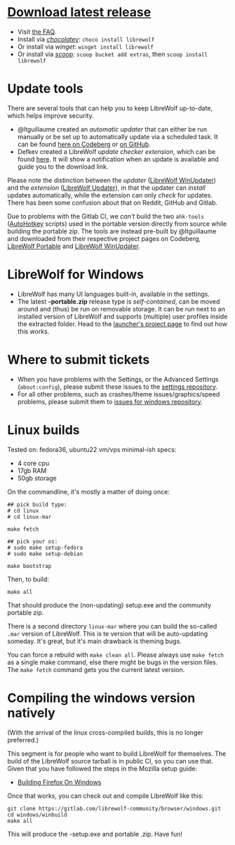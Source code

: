 # [Download latest release](https://gitlab.com/librewolf-community/browser/windows/-/releases)

* Visit [the FAQ](https://librewolf.net/docs/faq/).
* Install via _[chocolatey](https://community.chocolatey.org/packages/librewolf)_: `choco install librewolf`
* Or install via _winget_: `winget install librewolf`
* Or install via _[scoop](https://scoop.sh)_: `scoop bucket add extras`, then `scoop install librewolf`

# Update tools
There are several tools that can help you to keep LibreWolf up-to-date, which helps improve security.

* @ltguillaume created an *automatic updater* that can either be run manually or be set up to automatically update via a scheduled task. It can be found [here on Codeberg](https://codeberg.org/ltguillaume/librewolf-winupdater) or [on GitHub](https://github.com/ltguillaume/librewolf-winupdater). 
* Defkev created a LibreWolf *update checker extension*, which can be found [here](https://addons.mozilla.org/en-US/firefox/addon/librewolf-updater/). It will show a notification when an update is available and guide you to the download link.

Please note the distinction between the *updater* ([LibreWolf WinUpdater](https://codeberg.org/ltguillaume/librewolf-winupdater)) and the *extension* ([LibreWolf Updater](https://addons.mozilla.org/en-US/firefox/addon/librewolf-updater/)), in that the updater can _install_ updates automatically, while the extension can only _check_ for updates. There has been some confusion about that on Reddit, GitHub and Gitlab.

Due to problems with the Gitlab CI, we _can't_ build the two `ahk-tools` ([AutoHotkey](https://www.autohotkey.com) scripts) used in the portable 
version directly from source while building the portable zip. The tools are instead pre-built by @ltguillaume and downloaded from their respective project pages on Codeberg, [LibreWolf Portable](https://codeberg.org/ltguillaume/librewolf-portable/releases) and [LibreWolf WinUpdater](https://codeberg.org/ltguillaume/librewolf-winupdater/releases).

# LibreWolf for Windows

* LibreWolf has many UI languages built-in, available in the settings.
* The latest **-portable.zip** release type is _self-contained_, can be moved around and (thus) be run on removable storage. It can be run next to an installed version of LibreWolf and supports (multiple) user profiles inside the extracted folder. Head to the [launcher's project page](https://codeberg.org/ltguillaume/librewolf-portable) to find out how this works.

# Where to submit tickets

* When you have problems with the Settings, or the Advanced Settings (`about:config`), please submit these issues to the [settings repository](https://gitlab.com/librewolf-community/settings/-/issues).
* For all other problems, such as crashes/theme issues/graphics/speed problems, please submit them to [issues for windows repository](https://gitlab.com/librewolf-community/browser/windows/-/issues).

# Linux builds

Tested on: fedora36, ubuntu22
vm/vps minimal-ish specs:

* 4 core cpu
* 17gb RAM
* 50gb storage

On the commandline, it's mostly a matter of doing once:
```
## pick build type:
# cd linux
# cd linux-mar

make fetch

## pick your os:
# sudo make setup-fedora
# sudo make setup-debian

make bootstrap
```
Then, to build:
```
make all
```
That should produce the (non-updating) setup.exe and the community portable zip. 

There is a second directory `linux-mar` where you can build the so-called `.mar` version of LibreWolf. This is te version that will be auto-updating someday. It's great, but it's main drawback is theming bugs. 

You can force a rebuild with `make clean all`. Please always use `make fetch` as a single make command, else there might be bugs in the version files. The `make fetch` command gets you the current latest version.

# Compiling the windows version natively

(With the arrival of the linux cross-compiled builds, this is no longer preferred.)

This segment is for people who want to build LibreWolf for themselves. The build of the LibreWolf source tarball is in public CI, so you can use that. Given that you have followed the steps in the Mozilla setup guide:

* [Building Firefox On Windows](https://firefox-source-docs.mozilla.org/setup/windows_build.html)

Once that works, you can check out and compile LibreWolf like this:

```
git clone https://gitlab.com/librewolf-community/browser/windows.git
cd windows/winbuild
make all
```

This will produce the -setup.exe and portable .zip. Have fun!

